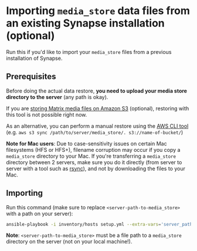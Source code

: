 <!--
SPDX-FileCopyrightText: 2024 MDAD Team and contributors

SPDX-License-Identifier: AGPL-3.0-or-later
-->

# Importing `media_store` data files from an existing Synapse installation (optional)

Run this if you'd like to import your `media_store` files from a previous installation of Synapse.

## Prerequisites

Before doing the actual data restore, **you need to upload your media store directory to the server** (any path is okay).

If you are [storing Matrix media files on Amazon S3](configuring-playbook-s3.md) (optional), restoring with this tool is not possible right now.

As an alternative, you can perform a manual restore using the [AWS CLI tool](https://aws.amazon.com/cli/) (e.g. `aws s3 sync /path/to/server/media_store/. s3://name-of-bucket/`)

**Note for Mac users**: Due to case-sensitivity issues on certain Mac filesystems (HFS or HFS+), filename corruption may occur if you copy a `media_store` directory to your Mac. If you're transferring a `media_store` directory between 2 servers, make sure you do it directly (from server to server with a tool such as [rsync](https://rsync.samba.org/)), and not by downloading the files to your Mac.

## Importing

Run this command (make sure to replace `<server-path-to-media_store>` with a path on your server):

```sh
ansible-playbook -i inventory/hosts setup.yml --extra-vars='server_path_media_store=<server-path-to-media_store>' --tags=import-synapse-media-store
```

**Note**: `<server-path-to-media_store>` must be a file path to a `media_store` directory on the server (not on your local machine!).
